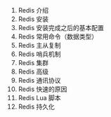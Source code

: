 
1. Redis 介绍
2. Redis 安装
3. Redis 安装完成之后的基本配置
4. Redis 常用命令（数据类型）
5. Redis 主从复制
6. Redis 哨兵机制
7. Redis 集群
8. Redis 高级
9. Redis 通讯协议
10. Redis 快速的原因
11. Redis Lua 脚本
12. Redis 持久化